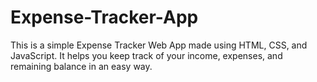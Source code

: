 # Expense-Tracker-App
This is a simple Expense Tracker Web App made using HTML, CSS, and JavaScript. It helps you keep track of your income, expenses, and remaining balance in an easy way.
